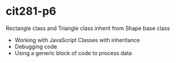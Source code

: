 # cit281-p6
Rectangle class and Triangle class inherit from Shape base class

  - Working with JavaScript Classes with inheritance
  - Debugging code
  - Using a generic block of code to process data
